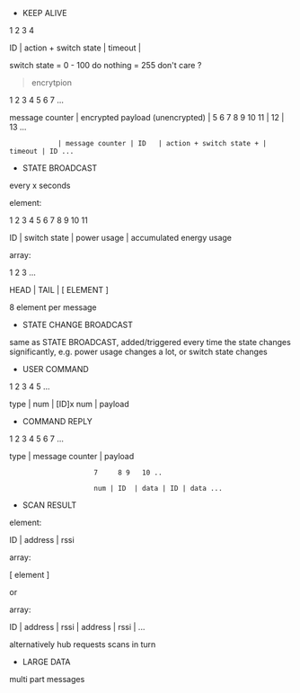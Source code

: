 * KEEP ALIVE

1 2   3                       4

ID  | action + switch state | timeout |

switch state = 0 - 100
do nothing = 255
don't care ?


> encrytpion

1 2 3 4           5 6 7 ...

message counter | encrypted payload
(unencrypted)
                | 5 6 7 8           9 10   11                      | 12      | 13 ...

                | message counter | ID   | action + switch state + | timeout | ID ...


* STATE BROADCAST

every x seconds

element: 

1 2  3              4 5 6 7       8 9 10 11

ID | switch state | power usage | accumulated energy usage

array:

1      2      3 ...

HEAD | TAIL | [ ELEMENT ]

8 element per message


* STATE CHANGE BROADCAST

same as STATE BROADCAST, added/triggered every time the state changes significantly, e.g. power usage changes a lot, or switch state changes


* USER COMMAND

1 2    3     4 5 ...

type | num | [ID]x num | payload


* COMMAND REPLY

1 2    3 4 5 6           7 ...

type | message counter | payload

                         7     8 9   10 ..

                         num | ID  | data | ID | data ...


* SCAN RESULT

element:

ID | address | rssi

array:

[ element ]

or

array:

ID | address | rssi | address | rssi | ...

alternatively hub requests scans in turn


* LARGE DATA

multi part messages